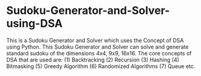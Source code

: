 # Sudoku-Generator-and-Solver-using-DSA
This is a Sudoku Generator and Solver which uses the Concept of DSA using Python.
This Sudoku Generator and Solver can solve and generate standard sudoku of the dimensions 4x4, 9x9, 16x16.
The core concepts of DSA that are used are:
    (1) Backtracking
    (2) Recursion
    (3) Hashing
    (4) Bitmasking
    (5) Greedy Algorithm
    (6) Randomized Algorithms
    (7) Queue
    etc.
  

